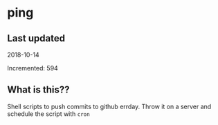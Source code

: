 # ping

## Last updated
2018-10-14

Incremented: 594

## What is this??
Shell scripts to push commits to github errday. Throw it on a server and schedule the script with `cron`
